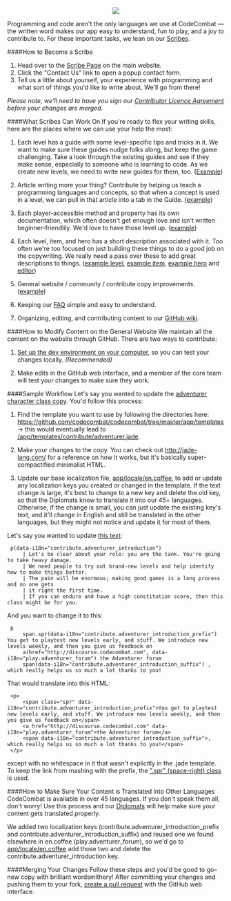 <div style="text-align:center"><img src ="https://popey456963.github.io/CodeCombat/CoCo.png" /></div>

Programming and code aren't the only languages we use at CodeCombat — the written word makes our app easy to understand, fun to play, and a joy to contribute to. For these important tasks, we lean on our [Scribes](http://codecombat.com/contribute/scribe).

####How to Become a Scribe
1. Head over to the [Scribe Page](http://codecombat.com/contribute/scribe) on the main website. 
1. Click the "Contact Us" link to open a popup contact form. 
1. Tell us a little about yourself, your experience with programming and what sort of things you'd like to write about. We'll go from there!

_Please note, we'll need to have you sign our [Contributor Licence Agreement](http://codecombat.com/cla) before your changes are merged._

####What Scribes Can Work On
If you're ready to flex your writing skills, here are the places where we can use your help the most: 
 
1. Each level has a guide with some level-specific tips and tricks in it. We want to make sure these guides nudge folks along, but keep the game challenging. Take a look through the existing guides and see if they make sense, especially to someone who is learning to code. As we create new levels, we need to write new guides for them, too. ([Example](https://www.dropbox.com/s/pv7yvxomlfa5nre/Screenshot%202014-12-31%2011.07.03.png?dl=0))

1. Article writing more your thing? Contribute by helping us teach a programming languages and concepts, so that when a concept is used in a level, we can pull in that article into a tab in the Guide. ([example](https://www.dropbox.com/s/qqlg39b77yp7lze/Screenshot%202014-12-31%2011.08.08.png?dl=0))

1. Each player-accessible method and property has its own documentation, which often doesn't get enough love and isn't written beginner-friendlily. We'd love to have those level up. ([example](https://www.dropbox.com/s/ejk9d9kl5749k6b/Screenshot%202014-12-31%2011.09.46.png?dl=0))

1. Each level, item, and hero has a short description associated with it. Too often we're too focused on just building these things to do a good job on the copywriting. We really need a pass over these to add great descriptions to things. ([example level](https://www.dropbox.com/s/nasq1e2cj6pnbqa/Screenshot%202014-12-31%2011.12.31.png?dl=0), [example item](https://www.dropbox.com/s/ntpjjlwxocehxqs/Screenshot%202014-12-31%2011.14.09.png?dl=0), [example hero](https://www.dropbox.com/s/fzvqomkcjot2xta/Screenshot%202014-12-31%2011.14.33.png?dl=0) and [editor](https://www.dropbox.com/s/mgzb3mwoibi7bvu/Screenshot%202014-12-31%2011.15.19.png?dl=0))

1. General website / community / contribute copy improvements. ([example](https://www.dropbox.com/s/8mr75w72t61pqhg/Screenshot%202014-12-31%2011.16.31.png?dl=0))

1. Keeping our [FAQ](http://discourse.codecombat.com/t/faq-check-before-posting/1027) simple and easy to understand.

1. Organizing, editing, and contributing content to our [GitHub wiki](http://discourse.codecombat.com/t/faq-check-before-posting/1027).

####How to Modify Content on the General Website
We maintain all the content on the website through GitHub. There are two ways to contribute: 

1. [Set up the dev environment on your computer](https://github.com/codecombat/codecombat/wiki/Dev-Setup:-General-Information), so you can test your changes locally. _(Recommended)_ 

1. Make edits in the GitHub web interface, and a member of the core team will test your changes to make sure they work.

####Sample Workflow
Let's say you wanted to update the [adventurer character class copy](http://codecombat.com/contribute/adventurer). You'd follow this process:

1. Find the template you want to use by following the directories here: https://github.com/codecombat/codecombat/tree/master/app/templates -> this would eventually lead to [/app/templates/contribute/adventurer.jade](https://github.com/codecombat/codecombat/blob/master/app/templates/contribute/adventurer.jade).

1. Make your changes to the copy. You can check out http://jade-lang.com/ for a reference on how it works, but it's basically super-compactified minimalist HTML.

1. Update our base localization file, [app/locale/en.coffee](https://github.com/codecombat/codecombat/blob/master/app/locale/en.coffee), to add or update any localization keys you created or changed in the template. If the text change is large, it's best to change to a new key and delete the old key, so that the Diplomats know to translate it into our 45+ languages. Otherwise, if the change is small, you can just update the existing key's text, and it'll change in English and still be translated in the other languages, but they might not notice and update it for most of them.

Let's say you wanted to update [this text](https://github.com/codecombat/codecombat/blob/master/app/templates/contribute/adventurer.jade#L17-L22):

     p(data-i18n="contribute.adventurer_introduction")
         | Let's be clear about your role: you are the tank. You're going to take heavy damage.
         | We need people to try out brand-new levels and help identify how to make things better.
         | The pain will be enormous; making good games is a long process and no one gets
         | it right the first time.
         | If you can endure and have a high constitution score, then this class might be for you.

And you want to change it to this: 

     p
         span.spr(data-i18n="contribute.adventurer_introduction_prefix") You get to playtest new levels early, and stuff. We introduce new levels weekly, and then you give us feedback on
         a(href="http://discourse.codecombat.com", data-i18n="play.adventurer_forum") the Adventurer forum
         span(data-i18n="contribute.adventurer_introduction_suffix") , which really helps us so much a lot thanks to you!

That would translate into this HTML:

     <p>
         <span class="spr" data-i18n="contribute.adventurer_introduction_prefix">You get to playtest new levels early, and stuff. We introduce new levels weekly, and then you give us feedback on</span>
         <a href="http://discourse.codecombat.com" data-i18n="play.adventurer_forum">the Adventurer forum</a>
         <span data-i18n="contribute.adventurer_introduction_suffix">, which really helps us so much a lot thanks to you!</span>
     </p>

except with no whitespace in it that wasn't explicitly in the .jade template. To keep the link from mashing with the prefix, the [".spr" (space-right) class](https://github.com/codecombat/codecombat/blob/master/app/styles/common/common.sass#L181-L184) is used.

####How to Make Sure Your Content is Translated into Other Languages
CodeCombat is available in over 45 languages. If you don't speak them all, don't worry! Use this process and our [Diplomats](http://codecombat.com/contribute/diplomat) will help make sure your content gets translated properly. 

We added two localization keys (contribute.adventurer_introduction_prefix and contribute.adventurer_introduction_suffix) and reused one we found elsewhere in en.coffee (play.adventurer_forum), so we'd go to [app/locale/en.coffee](https://github.com/codecombat/codecombat/blob/master/app/locale/en.coffee) add those two and delete the contribute.adventurer_introduction key.

####Merging Your Changes
Follow these steps and you'd be good to go–new copy with brilliant wordsmithery! After committing your changes and pushing them to your fork, [create a pull request](https://help.github.com/articles/creating-a-pull-request/) with the GitHub web interface. 